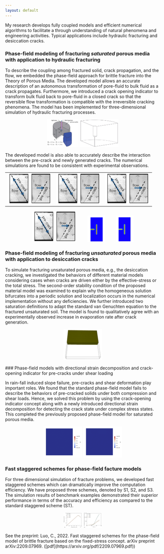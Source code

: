 ```yaml
---
layout: default
---
```


My research develops fully coupled models and efficient numerical algorithms to facilitate a through understanding of natural phenomena and engineering activities. Typical applications include hydraulic fracturing and desiccation cracks. 


### Phase-field modeling of fracturing _saturated_ porous media with application to hydraulic fracturing

To describe the coupling among fractured solid, crack propagation, and the flow, we embedded the phase-field approach for brittle fracture into the Theory of Porous Media. The developed model allows an accurate description of an autonomous transformation of pore-fluid to bulk fluid as a crack propagates. Furthermore, we introduced a crack opening indicator to transform bulk fluid back to pore-fluid in a closed crack so that the reversible flow transformation is compatible with the irreversible cracking phenomena. The model has been implemented for three-dimensional simulation of hydraulic fracturing processes.
<p align="center">
  <img src="/resources/hf-sample.jpg" width="20.4%">
  <img src="/resources/hf3d.gif" width="25%">
</p>

The developed model is also able to accurately describe the interaction between the pre-crack and newly generated cracks. The numerical simulations are found to be consistent with experimental observations.

<table>
  <tr>
    <td><img src="/resources/precrack.jpg" width="145" height="101"></td>
    <td><img src="/resources/precrack.jpg" width="145" height="101"></td>
    <td><img src="/resources/precrack.jpg" width="145" height="101"></td>
  </tr>
 </table>
 
<p align="center">
  <img src="/resources/precrack.jpg" width="145" height="101">
  &nbsp; &nbsp; &nbsp; &nbsp;
  <img src="/resources/caught.gif" width="11.2%">
  &nbsp; &nbsp; &nbsp; &nbsp;
  <img src="/resources/penetrate.gif" width="11.2%">
</p>

### Phase-field modeling of fracturing _unsaturated_ porous media with application to desiccation cracks

To simulate fracturing unsaturated porous media, e.g., the desiccation cracking, we investigated the behaviors of different material models considering cases when cracks are driven either by the effective-stress or the total stress. The second-order stability condition of the proposed material model was examined to explain why the homogeneous solution bifurcates into a periodic solution and localization occurs in the numerical implementation without any deficiencies. We further introduced two saturation definitions to adapt the standard van Genuchten equation to the fractured unsaturated soil. The model is found to qualitatively agree with an experimentally observed increase in evaporation rate after crack generation. 

<p align="center">
<img src="/resources/dc.gif" width="25%">
</p>
### Phase-field models with directional strain decomposition and crack-opening indicator for pre-cracks under shear loading

In rain-fall induced slope failure, pre-cracks and shear deformation play important roles. We found that the standard phase-field model fails to describe the behaviors of pre-cracked solids under both compression and shear loads. Hence, we solved this problem by using the crack-opening indicator concept along with a newly introduced directional strain decomposition for detecting the crack state under complex stress states. This completed the previously proposed phase-field model for saturated porous media. 

<p align="center">
  <img src="/resources/tension.gif" width="25%">
  <img src="/resources/shear.gif" width="25%">
</p>

### Fast staggered schemes for phase-field facture models

For three dimensional simulation of fracture problems, we developed fast staggered schemes which can dramatically improve the computation efficiency. We have proposed three schemes, denoted by S1, S2, and S3. The simulation results of benchmark examples demonstrated their superior performance in terms of the accuracy and efficiency as compared to the standard staggered scheme (ST).

<p align="center">
<img src="/resources/comp.jpg" width="25%">
</p>
See the preprint: Luo, C., 2022. Fast staggered schemes for the phase-field model of brittle fracture based on the fixed-stress concept. arXiv preprint arXiv:2209.07969. ([pdf](https://arxiv.org/pdf/2209.07969.pdf))
